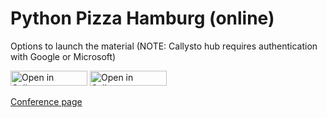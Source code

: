 # Python Pizza Hamburg (online)

Options to launch the material (NOTE: Callysto hub requires authentication with Google or Microsoft)

<a href="ttps://mybinder.org/v2/gh/lfunderburk/lauras-presentations/HEAD?filepath=PythonPizzaHamburg2020%2FPythonPizzaNYE2020.ipynb" target="_blank"><img src="https://mybinder.org/badge_logo.svg" width="123" height="24" alt="Open in Callysto"/></a>  <a href="https://tinyurl.com/y8ypqpsj" target="_blank"><img src="https://raw.githubusercontent.com/callysto/curriculum-notebooks/master/open-in-callysto-button.svg?sanitize=true" width="123" height="24" alt="Open in Callysto"/></a> 



[Conference page](https://hamburg.python.pizza/)

